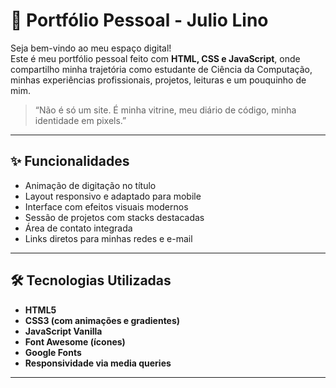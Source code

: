 # 💼 Portfólio Pessoal - Julio Lino

Seja bem-vindo ao meu espaço digital!  
Este é meu portfólio pessoal feito com **HTML, CSS e JavaScript**, onde compartilho minha trajetória como estudante de Ciência da Computação, minhas experiências profissionais, projetos, leituras e um pouquinho de mim.

> “Não é só um site. É minha vitrine, meu diário de código, minha identidade em pixels.”

---

## ✨ Funcionalidades

- Animação de digitação no título
- Layout responsivo e adaptado para mobile
- Interface com efeitos visuais modernos
- Sessão de projetos com stacks destacadas
- Área de contato integrada
- Links diretos para minhas redes e e-mail

---

## 🛠️ Tecnologias Utilizadas

- **HTML5**
- **CSS3 (com animações e gradientes)**
- **JavaScript Vanilla**
- **Font Awesome (ícones)**  
- **Google Fonts**  
- **Responsividade via media queries**

---
